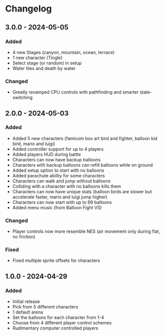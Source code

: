 # Changelog

## 3.0.0 - 2024-05-05

### Added
- 4 new Stages (canyon, mountain, ocean, terrace)
- 1 new character (Tingle)
- Select stage (or random) in setup
- Water tiles and death by water

### Changed
- Greatly revamped CPU controls with pathfinding and smarter state-switching

## 2.0.0 - 2024-05-03

### Added
- Added 5 new characters (famicom box art bird and fighter, balloon kid bird, mario and luigi)
- Added controller support for up to 4 players
- Added players HUD during battle
- Characters can now have backup balloons
- Characters with backup balloons can refill balloons while on ground
- Added setup option to start with no balloons
- Added parachute ability for some characters
- Characters can walk and jump without balloons
- Colliding with a character with no balloons kills them
- Characters can now have unique stats (balloon birds are slower but accelerate faster, mario and luigi jump higher)
- Characters can now start with up to 99 balloons
- Added menu music (from Balloon Fight VS)

### Changed

- Player controls now more resemble NES (air movement only during flat, no friction)

### Fixed
- Fixed multiple sprite offsets for characters

## 1.0.0 - 2024-04-29

### Added

- Initial release
- Pick from 5 different characters
- 1 default arena
- Set the balloons for each character from 1-4
- Choose from 4 different player control schemes
- Rudimentary computer controlled players